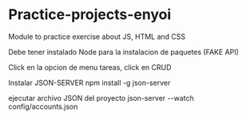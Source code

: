 # Practice-projects-enyoi
Module to practice exercise about JS, HTML and CSS

Debe tener instalado Node para la instalacion de paquetes (FAKE API)

Click en la opcion de menu tareas, click en CRUD

Instalar JSON-SERVER
npm install -g json-server

ejecutar archivo JSON del proyecto
json-server --watch config/accounts.json
